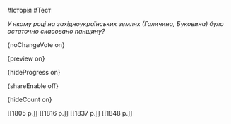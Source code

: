 #Історія #Тест

*У якому році на західноукраїнських землях (Галичина, Буковина) було остаточно скасовано панщину?*

{noChangeVote on}

{preview on}

{hideProgress on}

{shareEnable off}

{hideCount on}

[[1805 р.]]
[[1816 р.]]
[[1837 р.]]
[[1848 р.]]
